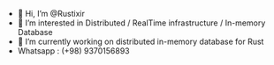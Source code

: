 - 👋 Hi, I’m @Rustixir
- 👀 I’m interested in Distributed / RealTime infrastructure / In-memory Database 
- 🌱 I’m currently working on distributed in-memory database for Rust
-    Whatsapp : (+98) 9370156893

<!---
Rustixir/Rustixir is a ✨ special ✨ repository because its `README.md` (this file) appears on your GitHub profile.
You can click the Preview link to take a look at your changes.
--->
